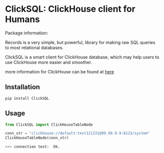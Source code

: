 # ClickSQL: ClickHouse client for Humans 
 

 
Package information:

Records is a very simple, but powerful, library for making raw SQL queries to most relational databases.
 
ClickSQL is a smart client for ClickHouse database, which may help users to use ClickHouse more easier and smoother. 


more information for ClickHouse can be found at [here](http://clickhouse.tech)



## Installation

`pip install ClickSQL`

## Usage

```python
from ClickSQL import ClickHouseTableNode

conn_str = "clickhouse://default:test121231@99.99.9.9:8123/system"
ClickHouseTableNode(conn_str)

>>> connection test:  Ok.

``` 




